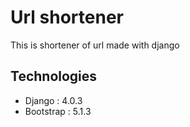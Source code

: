 # Url shortener

  This is shortener of url made with django

## Technologies

  - Django : 4.0.3
  - Bootstrap : 5.1.3
